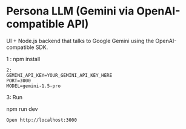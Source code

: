 # Persona LLM (Gemini via OpenAI-compatible API)

UI + Node.js backend that talks to Google Gemini using the OpenAI-compatible SDK.


1 : npm install
```
2: 
GEMINI_API_KEY=YOUR_GEMINI_API_KEY_HERE
PORT=3000
MODEL=gemini-1.5-pro
```
3: Run

npm run dev
```
Open http://localhost:3000

